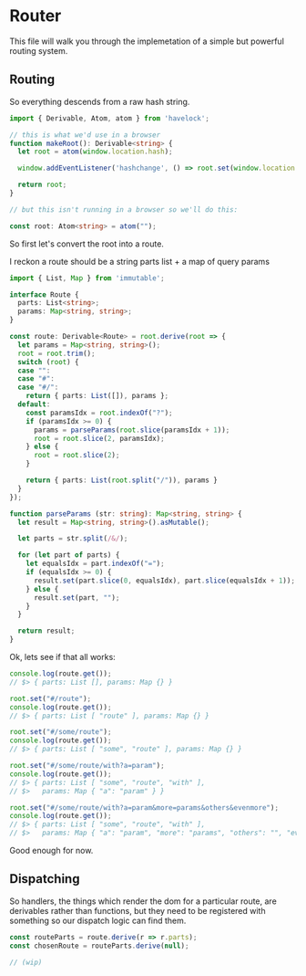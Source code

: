 

# Router

This file will walk you through the implemetation of a simple but powerful
routing system.

## Routing

So everything descends from a raw hash string.

```typescript
import { Derivable, Atom, atom } from 'havelock';

// this is what we'd use in a browser
function makeRoot(): Derivable<string> {
  let root = atom(window.location.hash);

  window.addEventListener('hashchange', () => root.set(window.location.hash));

  return root;
}

// but this isn't running in a browser so we'll do this:

const root: Atom<string> = atom("");
```


So first let's convert the root into a route.

I reckon a route should be a string parts list + a map of query params

```typescript
import { List, Map } from 'immutable';

interface Route {
  parts: List<string>;
  params: Map<string, string>;
}

const route: Derivable<Route> = root.derive(root => {
  let params = Map<string, string>();
  root = root.trim();
  switch (root) {
  case "":
  case "#":
  case "#/":
    return { parts: List([]), params };
  default:
    const paramsIdx = root.indexOf("?");
    if (paramsIdx >= 0) {
      params = parseParams(root.slice(paramsIdx + 1));
      root = root.slice(2, paramsIdx);
    } else {
      root = root.slice(2);
    }

    return { parts: List(root.split("/")), params }
  }
});

function parseParams (str: string): Map<string, string> {
  let result = Map<string, string>().asMutable();

  let parts = str.split(/&/);

  for (let part of parts) {
    let equalsIdx = part.indexOf("=");
    if (equalsIdx >= 0) {
      result.set(part.slice(0, equalsIdx), part.slice(equalsIdx + 1));
    } else {
      result.set(part, "");
    }
  }

  return result;
}
```


Ok, lets see if that all works:

```typescript
console.log(route.get());
// $> { parts: List [], params: Map {} }

root.set("#/route");
console.log(route.get());
// $> { parts: List [ "route" ], params: Map {} }

root.set("#/some/route");
console.log(route.get());
// $> { parts: List [ "some", "route" ], params: Map {} }

root.set("#/some/route/with?a=param");
console.log(route.get());
// $> { parts: List [ "some", "route", "with" ],
// $>   params: Map { "a": "param" } }

root.set("#/some/route/with?a=param&more=params&others&evenmore");
console.log(route.get());
// $> { parts: List [ "some", "route", "with" ],
// $>   params: Map { "a": "param", "more": "params", "others": "", "evenmore": "" } }
```


Good enough for now.

## Dispatching

So handlers, the things which render the dom for a particular route, are
derivables rather than functions, but they need to be registered with something
so our dispatch logic can find them.

```typescript
const routeParts = route.derive(r => r.parts);
const chosenRoute = routeParts.derive(null);

// (wip)
```
